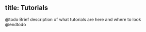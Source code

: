 title: Tutorials 
---

@todo 
Brief description of what tutorials are here and where to look 
@endtodo